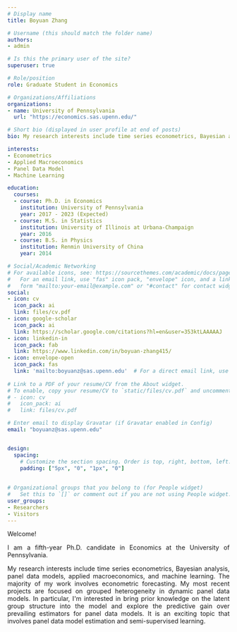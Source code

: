 ```yaml
---
# Display name
title: Boyuan Zhang

# Username (this should match the folder name)
authors:
- admin

# Is this the primary user of the site?
superuser: true

# Role/position
role: Graduate Student in Economics

# Organizations/Affiliations
organizations:
- name: University of Pennsylvania
  url: "https://economics.sas.upenn.edu/"

# Short bio (displayed in user profile at end of posts)
bio: My research interests include time series econometrics, Bayesian analysis, panel data model, applied macroeconomics, and machine learning.

interests:
- Econometrics
- Applied Macroeconomics
- Panel Data Model
- Machine Learning

education:
  courses:
  - course: Ph.D. in Economics
    institution: University of Pennsylvania
    year: 2017 - 2023 (Expected)
  - course: M.S. in Statistics
    institution: University of Illinois at Urbana-Champaign
    year: 2016
  - course: B.S. in Physics
    institution: Renmin University of China
    year: 2014

# Social/Academic Networking
# For available icons, see: https://sourcethemes.com/academic/docs/page-builder/#icons
#   For an email link, use "fas" icon pack, "envelope" icon, and a link in the
#   form "mailto:your-email@example.com" or "#contact" for contact widget.
social:
- icon: cv
  icon_pack: ai
  link: files/cv.pdf
- icon: google-scholar
  icon_pack: ai
  link: https://scholar.google.com/citations?hl=en&user=353ktLAAAAAJ
- icon: linkedin-in
  icon_pack: fab
  link: https://www.linkedin.com/in/boyuan-zhang415/
- icon: envelope-open
  icon_pack: fas
  link: 'mailto:boyuanz@sas.upenn.edu'  # For a direct email link, use "mailto:test@example.org".
  
# Link to a PDF of your resume/CV from the About widget.
# To enable, copy your resume/CV to `static/files/cv.pdf` and uncomment the lines below.
# - icon: cv
#   icon_pack: ai
#   link: files/cv.pdf

# Enter email to display Gravatar (if Gravatar enabled in Config)
email: "boyuanz@sas.upenn.edu"


design:
  spacing:
    # Customize the section spacing. Order is top, right, bottom, left.
    padding: ["5px", "0", "1px", "0"]
    
    
# Organizational groups that you belong to (for People widget)
#   Set this to `[]` or comment out if you are not using People widget.
user_groups:
- Researchers
- Visitors
---
```


<DIV align="justify">
  
Welcome!

I am a fifth-year Ph.D. candidate in Economics at the University of Pennsylvania. 

My research interests include time series econometrics, Bayesian analysis, panel data models, applied macroeconomics, and machine learning. The majority of my work involves econometric forecasting. My most recent projects are focused on grouped heterogeneity in dynamic panel data models. In particular, I'm interested in bring prior knowledge on the latent group structure into the model and explore the predictive gain over prevailing estimators for panel data models. It is an exciting topic that involves panel data model estimation and semi-supervised learning.

</DIV>

